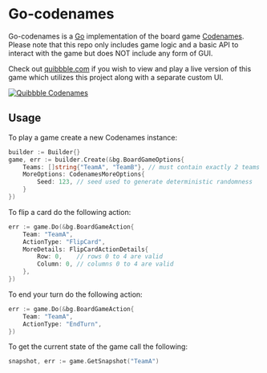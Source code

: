 # Go-codenames

Go-codenames is a [Go](https://golang.org) implementation of the board game [Codenames](https://boardgamegeek.com/boardgame/178900/codenames). Please note that this repo only includes game logic and a basic API to interact with the game but does NOT include any form of GUI.

Check out [quibbble.com](https://quibbble.com/codenames) if you wish to view and play a live version of this game which utilizes this project along with a separate custom UI.

[![Quibbble Codenames](https://i.imgur.com/srpxcFR.png)](https://quibbble.com/codenames)

## Usage

To play a game create a new Codenames instance:
```go
builder := Builder{}
game, err := builder.Create(&bg.BoardGameOptions{
    Teams: []string{"TeamA", "TeamB"}, // must contain exactly 2 teams
    MoreOptions: CodenamesMoreOptions{
        Seed: 123, // seed used to generate deterministic randomness
    }
})
```

To flip a card do the following action:
```go
err := game.Do(&bg.BoardGameAction{
    Team: "TeamA",
    ActionType: "FlipCard",
    MoreDetails: FlipCardActionDetails{
        Row: 0,    // rows 0 to 4 are valid
        Column: 0, // columns 0 to 4 are valid
    },
})
```

To end your turn do the following action:
```go
err := game.Do(&bg.BoardGameAction{
    Team: "TeamA",
    ActionType: "EndTurn",
})
```

To get the current state of the game call the following:
```go
snapshot, err := game.GetSnapshot("TeamA")
```